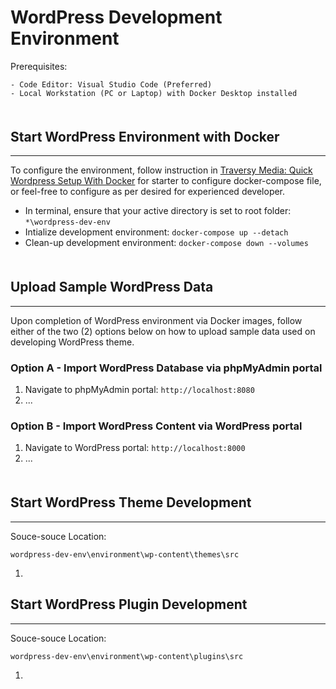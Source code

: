 # WordPress Development Environment
Prerequisites:

    - Code Editor: Visual Studio Code (Preferred)
    - Local Workstation (PC or Laptop) with Docker Desktop installed

<div style="margin-bottom: 50px;"></div>



## **Start WordPress Environment with Docker**
****
To configure the environment, follow instruction in [Traversy Media: Quick Wordpress Setup With Docker](https://youtu.be/pYhLEV-sRpY) for starter to configure docker-compose file, or feel-free to configure as per desired for experienced developer.

- In terminal, ensure that your active directory is set to root folder: `*\wordpress-dev-env`
- Intialize development environment: `docker-compose up --detach`
- Clean-up development environment: `docker-compose down --volumes`

<div style="margin-bottom: 50px;"></div>



## **Upload Sample WordPress Data**
****
Upon completion of WordPress environment via Docker images, follow either of the two (2) options below on how to upload sample data used on developing WordPress theme.

### **Option A - Import WordPress Database via phpMyAdmin portal**
1. Navigate to phpMyAdmin portal: `http://localhost:8080`
2. ...

### **Option B - Import WordPress Content via WordPress portal**
1. Navigate to WordPress portal: `http://localhost:8000`
2. ...

<div style="margin-bottom: 50px;"></div>



## **Start WordPress Theme Development**
****
Souce-souce Location:

    wordpress-dev-env\environment\wp-content\themes\src

1.



## **Start WordPress Plugin Development**
****
Souce-souce Location:

    wordpress-dev-env\environment\wp-content\plugins\src

1.